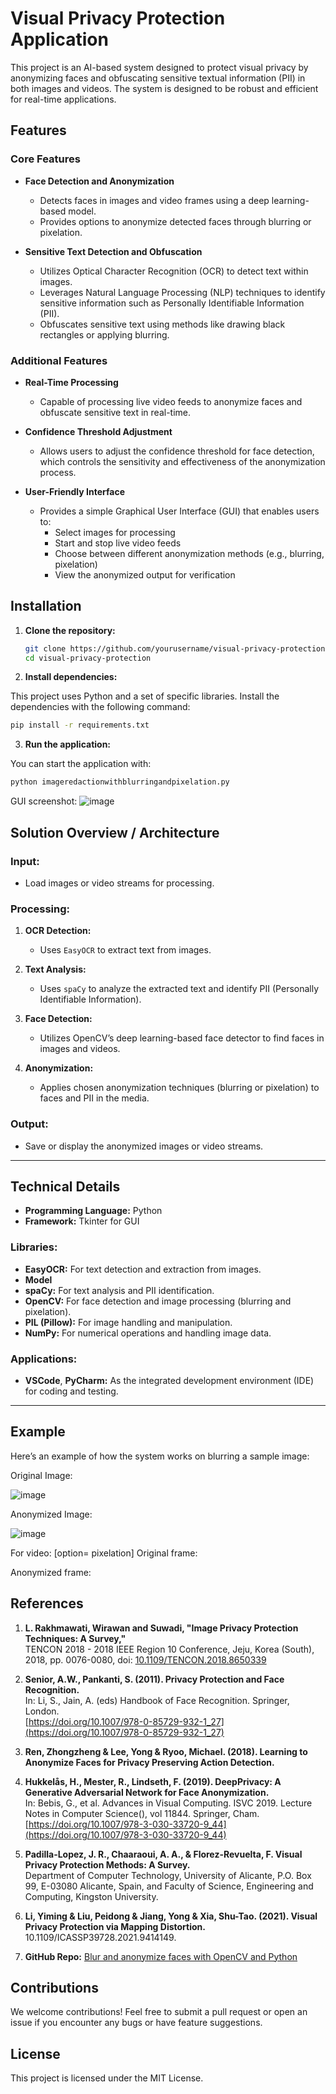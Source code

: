 # Visual Privacy Protection Application

This project is an AI-based system designed to protect visual privacy by anonymizing faces and obfuscating sensitive textual information (PII) in both images and videos. The system is designed to be robust and efficient for real-time applications.

## Features

### Core Features

- **Face Detection and Anonymization**  
  - Detects faces in images and video frames using a deep learning-based model.
  - Provides options to anonymize detected faces through blurring or pixelation.

- **Sensitive Text Detection and Obfuscation**  
  - Utilizes Optical Character Recognition (OCR) to detect text within images.
  - Leverages Natural Language Processing (NLP) techniques to identify sensitive information such as Personally Identifiable Information (PII).
  - Obfuscates sensitive text using methods like drawing black rectangles or applying blurring.

### Additional Features

- **Real-Time Processing**  
  - Capable of processing live video feeds to anonymize faces and obfuscate sensitive text in real-time.

- **Confidence Threshold Adjustment**  
  - Allows users to adjust the confidence threshold for face detection, which controls the sensitivity and effectiveness of the anonymization process.

- **User-Friendly Interface**  
  - Provides a simple Graphical User Interface (GUI) that enables users to:
    - Select images for processing
    - Start and stop live video feeds
    - Choose between different anonymization methods (e.g., blurring, pixelation)
    - View the anonymized output for verification

## Installation

1. **Clone the repository:**

   ```bash
   git clone https://github.com/yourusername/visual-privacy-protection.git
   cd visual-privacy-protection
   
2. **Install dependencies:**

This project uses Python and a set of specific libraries. Install the dependencies with the following command:
```bash
pip install -r requirements.txt
```

3. **Run the application:**

You can start the application with:
```bash
python imageredactionwithblurringandpixelation.py
```

GUI screenshot:
![image](https://github.com/user-attachments/assets/08a17f59-c765-49c8-a4e4-485d0b98c758)

## Solution Overview / Architecture

### Input:
- Load images or video streams for processing.

### Processing:
1. **OCR Detection:**  
   - Uses `EasyOCR` to extract text from images.
  
2. **Text Analysis:**  
   - Uses `spaCy` to analyze the extracted text and identify PII (Personally Identifiable Information).
  
3. **Face Detection:**  
   - Utilizes OpenCV’s deep learning-based face detector to find faces in images and videos.

4. **Anonymization:**  
   - Applies chosen anonymization techniques (blurring or pixelation) to faces and PII in the media.

### Output:
- Save or display the anonymized images or video streams.

---

## Technical Details

- **Programming Language:** Python
- **Framework:** Tkinter for GUI

### Libraries:
- **EasyOCR:** For text detection and extraction from images.
- **Model** 
- **spaCy:** For text analysis and PII identification.
- **OpenCV:** For face detection and image processing (blurring and pixelation).
- **PIL (Pillow):** For image handling and manipulation.
- **NumPy:** For numerical operations and handling image data.

### Applications:
- **VSCode**, **PyCharm:** As the integrated development environment (IDE) for coding and testing.

---


## Example


Here’s an example of how the system works on blurring a sample image:

Original Image: 

![image](https://github.com/user-attachments/assets/87efeeb3-51ab-4e90-895c-af84507c9edd)


Anonymized Image:

![image](https://github.com/user-attachments/assets/7d2d58f0-d305-494e-b6b9-0a99b22a21ab)

For video: [option= pixelation]
Original frame:

Anonymized frame:



## References

1. **L. Rakhmawati, Wirawan and Suwadi, "Image Privacy Protection Techniques: A Survey,"**  
   TENCON 2018 - 2018 IEEE Region 10 Conference, Jeju, Korea (South), 2018, pp. 0076-0080, doi: [10.1109/TENCON.2018.8650339](https://doi.org/10.1109/TENCON.2018.8650339)

2. **Senior, A.W., Pankanti, S. (2011). Privacy Protection and Face Recognition.**  
   In: Li, S., Jain, A. (eds) Handbook of Face Recognition. Springer, London.  
   [https://doi.org/10.1007/978-0-85729-932-1_27](https://doi.org/10.1007/978-0-85729-932-1_27)

3. **Ren, Zhongzheng & Lee, Yong & Ryoo, Michael. (2018). Learning to Anonymize Faces for Privacy Preserving Action Detection.**

4. **Hukkelås, H., Mester, R., Lindseth, F. (2019). DeepPrivacy: A Generative Adversarial Network for Face Anonymization.**  
   In: Bebis, G., et al. Advances in Visual Computing. ISVC 2019. Lecture Notes in Computer Science(), vol 11844. Springer, Cham.  
   [https://doi.org/10.1007/978-3-030-33720-9_44](https://doi.org/10.1007/978-3-030-33720-9_44)

5. **Padilla-Lopez, J. R., Chaaraoui, A. A., & Florez-Revuelta, F. Visual Privacy Protection Methods: A Survey.**  
   Department of Computer Technology, University of Alicante, P.O. Box 99, E-03080 Alicante, Spain, and Faculty of Science, Engineering and Computing, Kingston University.

6. **Li, Yiming & Liu, Peidong & Jiang, Yong & Xia, Shu-Tao. (2021). Visual Privacy Protection via Mapping Distortion.**  
   10.1109/ICASSP39728.2021.9414149.

7. **GitHub Repo:** [Blur and anonymize faces with OpenCV and Python](https://github.com/charlsefrancis/Blur-and-anonymize-faces-with-OpenCV-and-Python)


## Contributions
We welcome contributions! Feel free to submit a pull request or open an issue if you encounter any bugs or have feature suggestions.

## License
This project is licensed under the MIT License.
